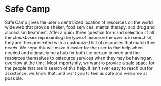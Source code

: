 # Safe Camp

Safe Camp gives the user a centralized location of resources on the world wide web that provide shelter, food services, mental therapy,  and drug and alcoholism treatment. After a quick three question form and selection of all the checkboxes representing the type of resource the user is in search of, they are then presented with a customized list of resources that match their needs. We hope this will make it easier for the user to find help when needed and ultimately be a hub for both the person in need and the resources themselves to outsource services when they may be having an overflow at the time. Most importantly, we want to provide a safe space for the people that are in search of this help. It isn't ever easy to reach out for assistance, we know that, and want you to feel as safe and welcome as possible.
